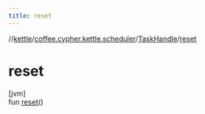 ```yaml
---
title: reset
---
```

//[kettle](../../../index.html)/[coffee.cypher.kettle.scheduler](../index.html)/[TaskHandle](index.html)/[reset](reset.html)



# reset



[jvm]\
fun [reset](reset.html)()




